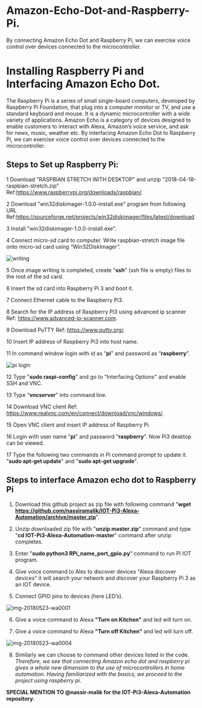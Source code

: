 # Amazon-Echo-Dot-and-Raspberry-Pi.
By connecting Amazon Echo Dot and Raspberry Pi, we can exercise voice control over devices connected to the microcontroller.


# Installing Raspberry Pi and Interfacing Amazon Echo Dot.
The Raspberry Pi is a series of small single-board computers, developed by Raspberry Pi Foundation, that plug into a computer monitor or TV, and use a standard keyboard and mouse. It is a dynamic microcontroller with a wide variety of applications. Amazon Echo is a category of devices designed to enable customers to interact with Alexa, Amazon’s voice service, and ask for news, music, weather etc. By interfacing Amazon Echo Dot to Raspberry Pi, we can exercise voice control over devices connected to the microcontroller.

## Steps to Set up Raspberry Pi:
1	Download "RASPBIAN STRETCH WITH DESKTOP" and unzip "2018-04-18-raspbian-stretch.zip" Ref:https://www.raspberrypi.org/downloads/raspbian/.  

2	Download "win32diskimager-1.0.0-install.exe" program from following URL Ref:https://sourceforge.net/projects/win32diskimager/files/latest/download.  

3	Install "win32diskimager-1.0.0-install.exe".  

4	Connect micro-sd card to computer. Write raspbian-stretch image file onto micro-sd card using “Win32DiskImager”.  

![writing](https://user-images.githubusercontent.com/39903083/41076797-f7d8c800-6a30-11e8-96b1-37e3a949abf1.jpg)  

5	Once image writing is completed, create "**ssh**" (ssh file is empty) files to the root of the sd card.  

6	Insert the sd card into Raspberry Pi 3 and boot it.  

7	Connect Ethernet cable to the Raspberry Pi3.  

8	Search for the IP address of Raspberry Pi3 using advanced ip scanner                                                     Ref: https://www.advanced-ip-scanner.com.  

9	Download PuTTY  Ref: https://www.putty.org/.  

10	Insert IP address of Raspberry Pi3 into host name.  

11	In command window login with id as “**pi**” and password as “**raspberry**”.  

![pi login](https://user-images.githubusercontent.com/39903083/41076897-8176c0a8-6a31-11e8-828c-abc9a12c2f6c.jpg)  

12	Type "**sudo raspi-config**" and go to "Interfacing Options" and enable SSH and VNC.  

13	Type “**vncserver**” into command line.  

14	Download VNC client  Ref: https://www.realvnc.com/en/connect/download/vnc/windows/.  

15	Open VNC client and insert IP address of Raspberry Pi.  

16	Login with user name "**pi**" and password "**raspberry**". Now Pi3 desktop can be viewed.  

17  Type the following two commands in Pi command prompt to update it. "**sudo apt-get update**"    and "**sudo apt-get upgrade**".  

## Steps to interface Amazon echo dot to Raspberry Pi  

1.	Download this github project as zip file with following command "**wget https://github.com/nassiramalik/IOT-Pi3-Alexa-Automation/archive/master.zip**".  

2.	Unzip downloaded zip file with "**unzip master.zip**" command and type "**cd IOT-Pi3-Alexa-Automation-master**" command after unzip completes.  

3.	Enter "**sudo python3 RPi_name_port_gpio.py**" command to run Pi IOT program.  

4.	Give voice command to Alex to discover devices "Alexa discover devices" it will search your network and discover your Raspberry Pi 3 as an IOT device.  

5.	 Connect GPIO pins to devices (here LED’s).  

![img-20180523-wa0001](https://user-images.githubusercontent.com/39903083/41077022-152336a6-6a32-11e8-8ab5-cc0ae1887508.jpg)  

6.	Give a voice command to Alexa **"Turn on Kitchen"** and led will turn on.  

7.	Give a voice command to Alexa **"Turn off Kitchen"** and led will turn off.  

![img-20180523-wa0004](https://user-images.githubusercontent.com/39903083/41077072-5c95dcdc-6a32-11e8-94da-2f98b5be9173.jpg)  

8.	Similarly we can choose to command other devices listed in the code.  
*Therefore, we see that connecting Amazon echo dot and raspberry pi gives a whole new dimension to the use of microcontrollers in home automation. Having familiarized with the basics, we proceed to the project using raspberry pi.*  


**SPECIAL MENTION TO @nassir-malik for the IOT-Pi3-Alexa-Automation repository.**

